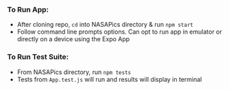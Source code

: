 ### To Run App:
* After cloning repo, `cd` into NASAPics directory & run `npm start`
* Follow command line prompts options.  Can opt to run app in emulator or directly on a device using the Expo App

### To Run Test Suite:
* From NASAPics directory, run `npm tests`
* Tests from `App.test.js` will run and results will display in terminal

